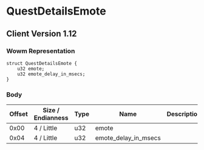 # QuestDetailsEmote
## Client Version 1.12

### Wowm Representation
```rust,ignore
struct QuestDetailsEmote {
    u32 emote;
    u32 emote_delay_in_msecs;
}
```
### Body
| Offset | Size / Endianness | Type | Name | Description |
| ------ | ----------------- | ---- | ---- | ----------- |
| 0x00 | 4 / Little | u32 | emote |  |
| 0x04 | 4 / Little | u32 | emote_delay_in_msecs |  |
